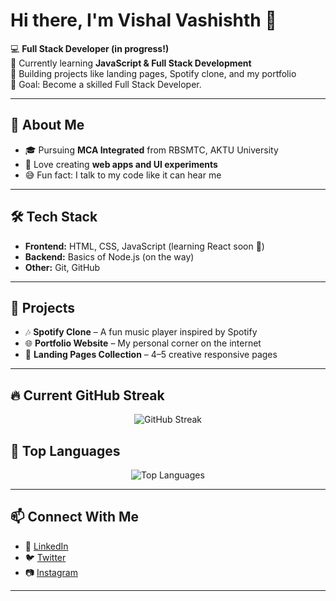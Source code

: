 # Hi there, I'm Vishal Vashishth 👋  

💻 **Full Stack Developer (in progress!)**  
🌱 Currently learning **JavaScript & Full Stack Development**  
🚀 Building projects like landing pages, Spotify clone, and my portfolio  
🎯 Goal: Become a skilled Full Stack Developer.

---

## 🌟 About Me  
- 🎓 Pursuing **MCA Integrated** from RBSMTC, AKTU University  
- 🔨 Love creating **web apps and UI experiments**  
- 😅 Fun fact: I talk to my code like it can hear me  

---

## 🛠️ Tech Stack  
- **Frontend:** HTML, CSS, JavaScript (learning React soon 🚀)  
- **Backend:** Basics of Node.js (on the way)  
- **Other:** Git, GitHub  

---

## 📌 Projects  
- 🎶 **Spotify Clone** – A fun music player inspired by Spotify  
- 🌐 **Portfolio Website** – My personal corner on the internet  
- 📄 **Landing Pages Collection** – 4–5 creative responsive pages  

---

## 🔥 Current GitHub Streak
<p align="center">
  <img src="https://github-readme-streak-stats.herokuapp.com?user=vishalPandatt&theme=tokyonight&hide_border=true" alt="GitHub Streak" />
</p>

## 🚀 Top Languages
<p align="center">
  <img src="https://github-readme-stats.vercel.app/api/top-langs/?username=vishalPandatt&layout=compact&theme=tokyonight&hide_border=true" alt="Top Languages" />
</p>



---

## 📫 Connect With Me  
- 💼 [LinkedIn](https://www.linkedin.com/in/vishal-vashishth-b4920337b)  
- 🐦 [Twitter](https://twitter.com/vishal_vp_)  
- 📷 [Instagram](https://www.instagram.com/pandat_vishal_vashishth/?hl=en)  

---
